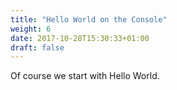 ```yaml
---
title: "Hello World on the Console"
weight: 6
date: 2017-10-28T15:30:33+01:00
draft: false
---
```


Of course we start with Hello World.
